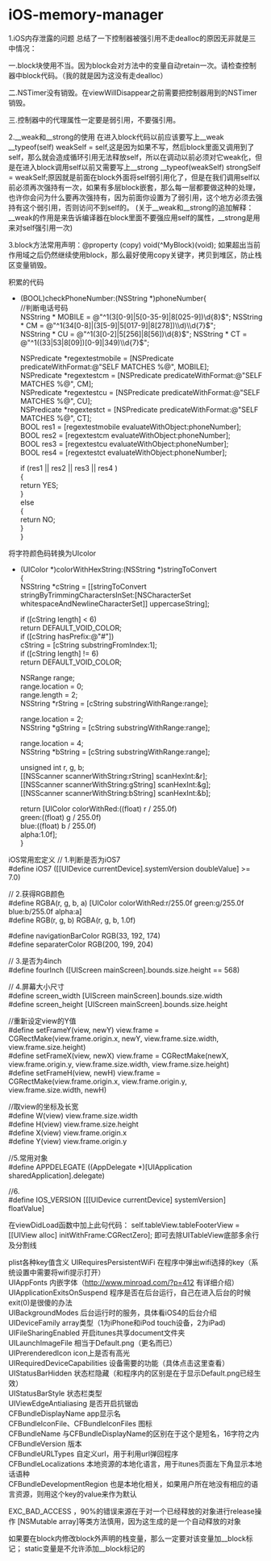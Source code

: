 # iOS-memory-manager

1.iOS内存泄露的问题
总结了一下控制器被强引用不走dealloc的原因无非就是三中情况：

一.block块使用不当。因为block会对方法中的变量自动retain一次。请检查控制器中block代码。（我的就是因为这没有走dealloc）

二.NSTimer没有销毁。在viewWillDisappear之前需要把控制器用到的NSTimer销毁。

三.控制器中的代理属性一定要是弱引用，不要强引用。


2.__weak和__strong的使用
在进入block代码以前应该要写上__weak __typeof(self) weakSelf = self,这是因为如果不写，然后block里面又调用到了self，那么就会造成循环引用无法释放self，所以在调动以前必须对它weak化，但是在进入block调用self以前又需要写上__strong __typeof(weakSelf) strongSelf = weakSelf;原因就是前面在block外面将self弱引用化了，但是在我们调用self以前必须再次强持有一次，如果有多层block嵌套，那么每一层都要做这种的处理，也许你会问为什么要再次强持有，因为前面你设置为了弱引用，这个地方必须去强持有这个弱引用，否则访问不到self的。
(关于__weak和__strong的追加解释：__weak的作用是来告诉编译器在block里面不要强应用self的属性，__strong是用来对self强引用一次)


3.block方法常用声明：@property (copy) void(^MyBlock)(void); 如果超出当前作用域之后仍然继续使用block，那么最好使用copy关键字，拷贝到堆区，防止栈区变量销毁。


积累的代码
+ (BOOL)checkPhoneNumber:(NSString *)phoneNumber{  
    //判断电话号码  
    NSString * MOBILE = @"^1(3[0-9]|5[0-35-9]|8[025-9])\\d{8}$";  
    NSString * CM = @"^1(34[0-8]|(3[5-9]|5[017-9]|8[278])\\d)\\d{7}$";  
    NSString * CU = @"^1(3[0-2]|5[256]|8[56])\\d{8}$";  
    NSString * CT = @"^1((33|53|8[09])[0-9]|349)\\d{7}$";  
      
    NSPredicate *regextestmobile = [NSPredicate predicateWithFormat:@"SELF MATCHES %@", MOBILE];  
    NSPredicate *regextestcm = [NSPredicate predicateWithFormat:@"SELF MATCHES %@", CM];  
    NSPredicate *regextestcu = [NSPredicate predicateWithFormat:@"SELF MATCHES %@", CU];  
    NSPredicate *regextestct = [NSPredicate predicateWithFormat:@"SELF MATCHES %@", CT];  
    BOOL res1 = [regextestmobile evaluateWithObject:phoneNumber];  
    BOOL res2 = [regextestcm evaluateWithObject:phoneNumber];  
    BOOL res3 = [regextestcu evaluateWithObject:phoneNumber];  
    BOOL res4 = [regextestct evaluateWithObject:phoneNumber];  
      
    if (res1 || res2 || res3 || res4 )  
    {  
        return YES;  
    }  
    else  
    {  
        return NO;  
    }  
}  

将字符颜色码转换为UIcolor 
+ (UIColor *)colorWithHexString:(NSString *)stringToConvert  
{  
    NSString *cString = [[stringToConvert stringByTrimmingCharactersInSet:[NSCharacterSet whitespaceAndNewlineCharacterSet]] uppercaseString];  
      
    if ([cString length] < 6)  
        return DEFAULT_VOID_COLOR;  
    if ([cString hasPrefix:@"#"])  
        cString = [cString substringFromIndex:1];  
    if ([cString length] != 6)  
        return DEFAULT_VOID_COLOR;  
      
    NSRange range;  
    range.location = 0;  
    range.length = 2;  
    NSString *rString = [cString substringWithRange:range];  
      
    range.location = 2;  
    NSString *gString = [cString substringWithRange:range];  
      
    range.location = 4;  
    NSString *bString = [cString substringWithRange:range];  
      
      
    unsigned int r, g, b;  
    [[NSScanner scannerWithString:rString] scanHexInt:&r];  
    [[NSScanner scannerWithString:gString] scanHexInt:&g];  
    [[NSScanner scannerWithString:bString] scanHexInt:&b];  
      
    return [UIColor colorWithRed:((float) r / 255.0f)  
                           green:((float) g / 255.0f)  
                            blue:((float) b / 255.0f)  
                           alpha:1.0f];  
}  


iOS常用宏定义
// 1.判断是否为iOS7  
#define iOS7 ([[UIDevice currentDevice].systemVersion doubleValue] >= 7.0)  
  
// 2.获得RGB颜色  
#define RGBA(r, g, b, a)                    [UIColor colorWithRed:r/255.0f green:g/255.0f blue:b/255.0f alpha:a]  
#define RGB(r, g, b)                        RGBA(r, g, b, 1.0f)  
  
#define navigationBarColor RGB(33, 192, 174)  
#define separaterColor RGB(200, 199, 204)  
  
  
// 3.是否为4inch  
#define fourInch ([UIScreen mainScreen].bounds.size.height == 568)  
  
// 4.屏幕大小尺寸  
#define screen_width [UIScreen mainScreen].bounds.size.width  
#define screen_height [UIScreen mainScreen].bounds.size.height  
  
//重新设定view的Y值  
#define setFrameY(view, newY) view.frame = CGRectMake(view.frame.origin.x, newY, view.frame.size.width, view.frame.size.height)  
#define setFrameX(view, newX) view.frame = CGRectMake(newX, view.frame.origin.y, view.frame.size.width, view.frame.size.height)  
#define setFrameH(view, newH) view.frame = CGRectMake(view.frame.origin.x, view.frame.origin.y, view.frame.size.width, newH)  
  
  
//取view的坐标及长宽  
#define W(view)    view.frame.size.width  
#define H(view)    view.frame.size.height  
#define X(view)    view.frame.origin.x  
#define Y(view)    view.frame.origin.y  
  
//5.常用对象  
#define APPDELEGATE ((AppDelegate *)[UIApplication sharedApplication].delegate)  
  
  
//6.  
#define IOS_VERSION [[[UIDevice currentDevice] systemVersion] floatValue]  

在viewDidLoad函数中加上此句代码：
self.tableView.tableFooterView = [[UIView alloc] initWithFrame:CGRectZero];
即可去除UITableView底部多余行及分割线

plist各种key值含义
UIRequiresPersistentWiFi 在程序中弹出wifi选择的key（系统设置中需要将wifi提示打开）  
UIAppFonts 内嵌字体（http://www.minroad.com/?p=412 有详细介绍）  
UIApplicationExitsOnSuspend 程序是否在后台运行，自己在进入后台的时候exit(0)是很傻的办法  
UIBackgroundModes 后台运行时的服务，具体看iOS4的后台介绍  
UIDeviceFamily array类型（1为iPhone和iPod touch设备，2为iPad)  
UIFileSharingEnabled 开启itunes共享document文件夹  
UILaunchImageFile 相当于Default.png（更名而已）  
UIPrerenderedIcon icon上是否有高光  
UIRequiredDeviceCapabilities 设备需要的功能（具体点击这里查看）  
UIStatusBarHidden 状态栏隐藏（和程序内的区别是在于显示Default.png已经生效）  
UIStatusBarStyle 状态栏类型  
UIViewEdgeAntialiasing 是否开启抗锯齿  
CFBundleDisplayName app显示名  
CFBundleIconFile、CFBundleIconFiles 图标  
CFBundleName 与CFBundleDisplayName的区别在于这个是短名，16字符之内  
CFBundleVersion 版本  
CFBundleURLTypes 自定义url，用于利用url弹回程序  
CFBundleLocalizations 本地资源的本地化语言，用于itunes页面左下角显示本地话语种  
CFBundleDevelopmentRegion 也是本地化相关，如果用户所在地没有相应的语言资源，则用这个key的value来作为默认  

EXC_BAD_ACCESS ，90%的错误来源在于对一个已经释放的对象进行release操作
[NSMutable array]等类方法慎用，因为这生成的是一个自动释放的对象


如果要在block内修改block外声明的栈变量，那么一定要对该变量加__block标记；
static变量是不允许添加__block标记的
